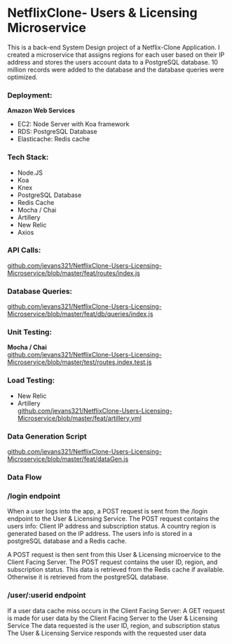 # NetflixClone- Users & Licensing Microservice
This is a back-end System Design project of a Netflix-Clone Application. I created a microservice that assigns regions for each user based on their IP address and stores the users account data to a PostgreSQL database. 10 million records were added to the database and the database queries were optimized.

### Deployment:
**Amazon Web Services**<br/>
* EC2: Node Server with Koa framework<br/>
* RDS: PostgreSQL Database<br/>
* Elasticache: Redis cache<br/>

### Tech Stack:
* Node.JS<br/>
* Koa<br/>
* Knex<br/>
* PostgreSQL Database<br/>
* Redis Cache<br/>
* Mocha / Chai<br/>
* Artillery<br/>
* New Relic<br/>
* Axios

### API Calls:
[github.com/jevans321/NetflixClone-Users-Licensing-Microservice/blob/master/feat/routes/index.js
](https://github.com/jevans321/NetflixClone-Users-Licensing-Microservice/blob/master/feat/routes/index.js)

### Database Queries:
[github.com/jevans321/NetflixClone-Users-Licensing-Microservice/blob/master/feat/db/queries/index.js
](https://github.com/jevans321/NetflixClone-Users-Licensing-Microservice/blob/master/feat/db/queries/index.js)

### Unit Testing:
**Mocha / Chai**<br/>
[github.com/jevans321/NetflixClone-Users-Licensing-Microservice/blob/master/test/routes.index.test.js](https://github.com/jevans321/NetflixClone-Users-Licensing-Microservice/blob/master/test/routes.index.test.js)

### Load Testing:
* New Relic<br/>
* Artillery<br/>
[github.com/jevans321/NetflixClone-Users-Licensing-Microservice/blob/master/feat/artillery.yml](https://github.com/jevans321/NetflixClone-Users-Licensing-Microservice/blob/master/feat/artillery.yml)

### Data Generation Script
[github.com/jevans321/NetflixClone-Users-Licensing-Microservice/blob/master/feat/dataGen.js](https://github.com/jevans321/NetflixClone-Users-Licensing-Microservice/blob/master/feat/dataGen.js)

### Data Flow
### /login endpoint
When a user logs into the app, a POST request is sent from the /login endpoint to the User & Licensing Service.
The POST request contains the users info: Client IP address and subscription status.
A country region is generated based on the IP address. The users info is stored in a postgreSQL database and a Redis cache.

A POST request is then sent from this User & Licensing microervice to the Client Facing Server.
The POST request contains the user ID, region, and subscription status.
This data is retrieved from the Redis cache if available. Otherwise it is retrieved from the postgreSQL database.

### /user/:userid endpoint
If a user data cache miss occurs in the Client Facing Server:
A GET request is made for user data by the Client Facing Server to the User & Licensing Service
The data requested is the user ID, region, and subscription status
The User & Licensing Service responds with the requested user data


